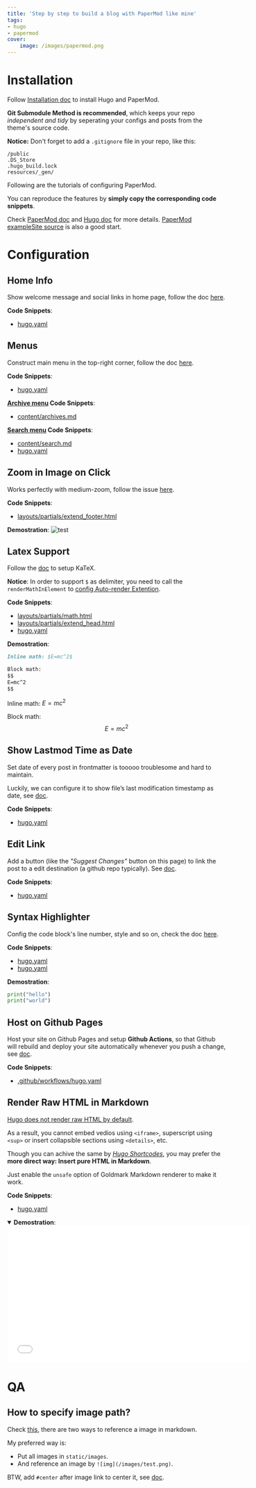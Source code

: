 ```yaml
---
title: 'Step by step to build a blog with PaperMod like mine'
tags:
- hugo
- papermod
cover:
    image: /images/papermod.png
---
```


# Installation
Follow [Installation doc](https://github.com/adityatelange/hugo-PaperMod/wiki/Installation) to install Hugo and PaperMod.

**Git Submodule Method is recommended**, which keeps your repo *independent and tidy* by seperating your configs and posts from the theme's source code.

**Notice:** Don't forget to add a `.gitignore` file in your repo, like this:
```
/public
.DS_Store
.hugo_build.lock
resources/_gen/
```

Following are the tutorials of configuring PaperMod.

You can reproduce the features by **simply copy the corresponding code snippets**.

Check [PaperMod doc](https://adityatelange.github.io/hugo-PaperMod/archives/) and [Hugo doc](https://gohugo.io/getting-started/quick-start/) for more details. [PaperMod exampleSite source](https://github.com/adityatelange/hugo-PaperMod/tree/exampleSite) is also a good start.

# Configuration
## Home Info
Show welcome message and social links in home page, follow the doc [here](https://adityatelange.github.io/hugo-PaperMod/posts/papermod/papermod-features/#regular-mode-default-mode).

**Code Snippets**:
- [hugo.yaml](https://github.com/figuremout/figuremout.github.io/blob/604ce26d8fb019780aaa8682a024a6cef3467ee2/hugo.yaml#L42-L64)

## Menus
Construct main menu in the top-right corner, follow the doc [here](https://adityatelange.github.io/hugo-PaperMod/posts/papermod/papermod-faq/#add-menu-to-site).

**Code Snippets**:
- [hugo.yaml](https://github.com/figuremout/figuremout.github.io/blob/604ce26d8fb019780aaa8682a024a6cef3467ee2/hugo.yaml#L9-L22)

**[Archive menu](https://adityatelange.github.io/hugo-PaperMod/posts/papermod/papermod-features/#archives-layout) Code Snippets**:
- [content/archives.md](https://github.com/figuremout/figuremout.github.io/blob/604ce26d8fb019780aaa8682a024a6cef3467ee2/content/archives.md?plain=1#L1-L6)

**[Search menu](https://adityatelange.github.io/hugo-PaperMod/posts/papermod/papermod-features/#search-page) Code Snippets**:
- [content/search.md](https://github.com/figuremout/figuremout.github.io/blob/604ce26d8fb019780aaa8682a024a6cef3467ee2/content/search.md?plain=1#L1-L8)
- [hugo.yaml](https://github.com/figuremout/figuremout.github.io/blob/604ce26d8fb019780aaa8682a024a6cef3467ee2/hugo.yaml#L70-L74)

## Zoom in Image on Click
Works perfectly with medium-zoom, follow the issue [here](https://github.com/adityatelange/hugo-PaperMod/issues/384#issuecomment-899871056).

**Code Snippets**:
- [layouts/partials/extend_footer.html](https://github.com/figuremout/figuremout.github.io/blob/604ce26d8fb019780aaa8682a024a6cef3467ee2/layouts/partials/extend_footer.html#L1-L16)

**Demostration**:
![test](/images/papermod.png#center)

## Latex Support
Follow the [doc](https://adityatelange.github.io/hugo-PaperMod/posts/math-typesetting/) to setup KaTeX.

**Notice**: In order to support `$` as delimiter, you need to call the `renderMathInElement` to [config Auto-render Extention](https://katex.org/docs/autorender.html).

**Code Snippets**:
- [layouts/partials/math.html](https://github.com/figuremout/figuremout.github.io/blob/604ce26d8fb019780aaa8682a024a6cef3467ee2/layouts/partials/math.html#L1-L21)
- [layouts/partials/extend_head.html](https://github.com/figuremout/figuremout.github.io/blob/604ce26d8fb019780aaa8682a024a6cef3467ee2/layouts/partials/extend_head.html#L1-L3)
- [hugo.yaml](https://github.com/figuremout/figuremout.github.io/blob/604ce26d8fb019780aaa8682a024a6cef3467ee2/hugo.yaml#L38)

**Demostration**:
```markdown
Inline math: $E=mc^2$

Block math:
$$
E=mc^2
$$
```
Inline math: $E=mc^2$

Block math:
$$
E=mc^2
$$

## Show Lastmod Time as Date
Set date of every post in frontmatter is tooooo troublesome and hard to maintain.

Luckily, we can configure it to show file’s last modification timestamp as date, see [doc](https://gohugo.io/getting-started/configuration/#configure-dates).

**Code Snippets**:
- [hugo.yaml](https://github.com/figuremout/figuremout.github.io/blob/604ce26d8fb019780aaa8682a024a6cef3467ee2/hugo.yaml#L66-L68)


## Edit Link
Add a button (like the *"Suggest Changes"* button on this page) to link the post to a edit destination (a github repo typically). See [doc](https://adityatelange.github.io/hugo-PaperMod/posts/papermod/papermod-features/#edit-link-for-posts).

**Code Snippets**:
- [hugo.yaml](https://github.com/figuremout/figuremout.github.io/blob/604ce26d8fb019780aaa8682a024a6cef3467ee2/hugo.yaml#L34-L37)

## Syntax Highlighter
Config the code block's line number, style and so on, check the doc [here](https://adityatelange.github.io/hugo-PaperMod/posts/papermod/papermod-faq/#using-hugos-syntax-highlighter-chroma).

**Code Snippets**:
- [hugo.yaml](https://github.com/figuremout/figuremout.github.io/blob/e9c1f32d82b34dc7efa90afe47214911da13afb7/hugo.yaml#L77-L84)
- [hugo.yaml](https://github.com/figuremout/figuremout.github.io/blob/e9c1f32d82b34dc7efa90afe47214911da13afb7/hugo.yaml#L41)

**Demostration**:
```python
print("hello")
print("world")
```

## Host on Github Pages
Host your site on Github Pages and setup **Github Actions**, so that Github will rebuild and deploy your site automatically whenever you push a change, see [doc](https://gohugo.io/hosting-and-deployment/hosting-on-github/).

**Code Snippets**:
- [.github/workflows/hugo.yaml](https://github.com/figuremout/figuremout.github.io/blob/e9c1f32d82b34dc7efa90afe47214911da13afb7/.github/workflows/hugo.yaml#L1-L89)

## Render Raw HTML in Markdown
[Hugo does not render raw HTML by default](https://discourse.gohugo.io/t/do-you-set-unsafe-true-in-markup-goldmark-renderer/37555).

As a result, you cannot embed vedios using `<iframe>`, superscript using `<sup>` or insert collapsible sections using `<details>`, etc.

Though you can achive the same by [*Hugo Shortcodes*](https://gohugo.io/content-management/shortcodes/), you may prefer the **more direct way: Insert pure HTML in Markdown**.

Just enable the `unsafe` option of Goldmark Markdown renderer to make it work.

**Code Snippets**:
- [hugo.yaml](https://github.com/figuremout/figuremout.github.io/blob/6e1f81d2542c39e54cf36c0771532283c8030835/hugo.yaml#L85-L87)

<details open>
<summary><b>Demostration</b>:</summary>

<iframe src="//player.bilibili.com/player.html?isOutside=true&aid=841786906&bvid=BV1x54y1e7zf&cid=226204073&p=1&autoplay=0&danmaku=0" scrolling="no" border="0" frameborder="no" framespacing="0" allowfullscreen="true" width="560" height="315" style="border:none;overflow:hidden;display:block;margin:0 auto;"></iframe>
</details>

# QA
## How to specify image path?
Check [this](https://stackoverflow.com/questions/71501256/how-to-insert-an-image-in-my-post-on-hugo), there are two ways to reference a image in markdown.

My preferred way is:
- Put all images in `static/images`.
- And reference an image by `![img](/images/test.png)`.

BTW, add `#center` after image link to center it, see [doc](https://adityatelange.github.io/hugo-PaperMod/posts/papermod/papermod-faq/#centering-image-in-markdown).
